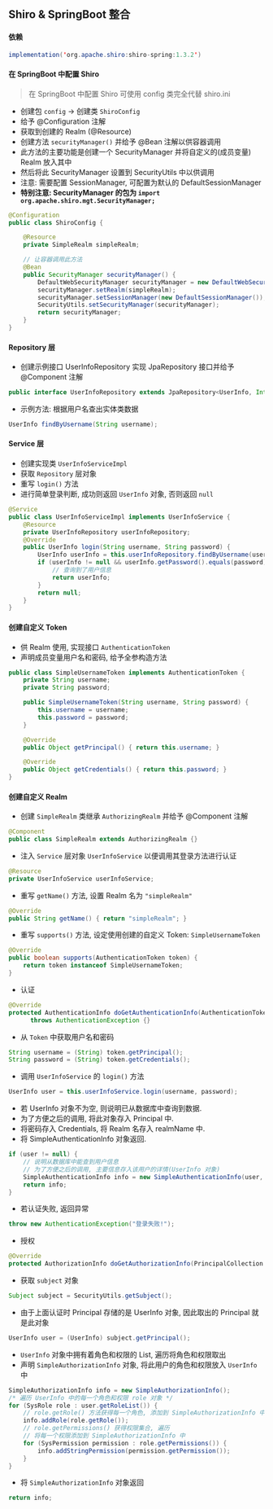 ## Shiro & SpringBoot 整合

#### 依赖
```java
implementation('org.apache.shiro:shiro-spring:1.3.2')
```

#### 在 SpringBoot 中配置 Shiro
> 在 SpringBoot 中配置 Shiro 可使用 config 类完全代替 shiro.ini

- 创建包 `config` -> 创建类 `ShiroConfig`
- 给予 @Configuration 注解
- 获取到创建的 Realm (@Resource)
- 创建方法 `securityManager()` 并给予 @Bean 注解以供容器调用
- 此方法的主要功能是创建一个 SecurityManager 并将自定义的(成员变量) Realm 放入其中
- 然后将此 SecurityManager 设置到 SecurityUtils 中以供调用
- 注意: 需要配置 SessionManager, 可配置为默认的 DefaultSessionManager
- **特别注意: SecurityManager 的包为 `import org.apache.shiro.mgt.SecurityManager;`**
```java
@Configuration
public class ShiroConfig {

    @Resource
    private SimpleRealm simpleRealm;

    // 让容器调用此方法
    @Bean
    public SecurityManager securityManager() {
        DefaultWebSecurityManager securityManager = new DefaultWebSecurityManager();
        securityManager.setRealm(simpleRealm);
        securityManager.setSessionManager(new DefaultSessionManager());
        SecurityUtils.setSecurityManager(securityManager);
        return securityManager;
    }
}
```

#### Repository 层
- 创建示例接口 UserInfoRepository 实现 JpaRepository 接口并给予 @Component 注解
```java
public interface UserInfoRepository extends JpaRepository<UserInfo, Integer> {}
```
- 示例方法: 根据用户名查出实体类数据
```java
UserInfo findByUsername(String username);
```

#### Service 层
- 创建实现类 `UserInfoServiceImpl`
- 获取 `Repository` 层对象
- 重写 `login()` 方法
- 进行简单登录判断, 成功则返回 `UserInfo` 对象, 否则返回 `null`
```java
@Service
public class UserInfoServiceImpl implements UserInfoService {
    @Resource
    private UserInfoRepository userInfoRepository;
    @Override
    public UserInfo login(String username, String password) {
        UserInfo userInfo = this.userInfoRepository.findByUsername(username);
        if (userInfo != null && userInfo.getPassword().equals(password)) {
            // 查询到了用户信息
            return userInfo;
        }
        return null;
    }
}
```

#### 创建自定义 Token
- 供 Realm 使用, 实现接口 `AuthenticationToken`
- 声明成员变量用户名和密码, 给予全参构造方法
```java
public class SimpleUsernameToken implements AuthenticationToken {
    private String username;
    private String password;

    public SimpleUsernameToken(String username, String password) {
        this.username = username;
        this.password = password;
    }

    @Override
    public Object getPrincipal() { return this.username; }

    @Override
    public Object getCredentials() { return this.password; }
}
```

#### 创建自定义 Realm
- 创建 `SimpleRealm` 类继承 `AuthorizingRealm` 并给予 @Component 注解
```java
@Component
public class SimpleRealm extends AuthorizingRealm {}
```
- 注入 `Service` 层对象 `UserInfoService` 以便调用其登录方法进行认证
```java
@Resource
private UserInfoService userInfoService;
```
- 重写 `getName()` 方法, 设置 Realm 名为 `"simpleRealm"`
```java
@Override
public String getName() { return "simpleRealm"; }
```
- 重写 `supports()` 方法, 设定使用创建的自定义 Token: `SimpleUsernameToken`
```java
@Override
public boolean supports(AuthenticationToken token) {
    return token instanceof SimpleUsernameToken;
}
```
- 认证
```java
@Override
protected AuthenticationInfo doGetAuthenticationInfo(AuthenticationToken token)
      throws AuthenticationException {}
```
  - 从 `Token` 中获取用户名和密码
  ```java
  String username = (String) token.getPrincipal();
  String password = (String) token.getCredentials();
  ```
  - 调用 `UserInfoService` 的 `login()` 方法
  ```java
  UserInfo user = this.userInfoService.login(username, password);
  ```
  - 若 UserInfo 对象不为空, 则说明已从数据库中查询到数据.
  - 为了方便之后的调用, 将此对象存入 Principal 中.
  - 将密码存入 Credentials, 将 Realm 名存入 realmName 中.
  - 将 SimpleAuthenticationInfo 对象返回.
  ```java
  if (user != null) {
      // 说明从数据库中能查到用户信息
      // 为了方便之后的调用, 主要信息存入该用户的详情(UserInfo 对象)
      SimpleAuthenticationInfo info = new SimpleAuthenticationInfo(user, password, getName());
      return info;
  }
  ```
  - 若认证失败, 返回异常
  ```java
  throw new AuthenticationException("登录失败!");
  ```

- 授权
```java
@Override
protected AuthorizationInfo doGetAuthorizationInfo(PrincipalCollection principals) {}
```
  - 获取 `subject` 对象
  ```java
  Subject subject = SecurityUtils.getSubject();
  ```
  - 由于上面认证时 Principal 存储的是 UserInfo 对象, 因此取出的 Principal 就是此对象
  ```java
  UserInfo user = (UserInfo) subject.getPrincipal();
  ```
  - `UserInfo` 对象中拥有着角色和权限的 List, 遍历将角色和权限取出
  - 声明 `SimpleAuthorizationInfo` 对象, 将此用户的角色和权限放入 `UserInfo` 中
  ```java
  SimpleAuthorizationInfo info = new SimpleAuthorizationInfo();
  /* 遍历 UserInfo 中的每一个角色和权限 role 对象 */
  for (SysRole role : user.getRoleList()) {
      // role.getRole() 方法获得每一个角色, 添加到 SimpleAuthorizationInfo 中
      info.addRole(role.getRole());
      // role.getPermissions() 获得权限集合, 遍历
      // 将每一个权限添加到 SimpleAuthorizationInfo 中
      for (SysPermission permission : role.getPermissions()) {
          info.addStringPermission(permission.getPermission());
      }
  }
  ```
  - 将 `SimpleAuthorizationInfo` 对象返回
  ```java
  return info;
  ```
